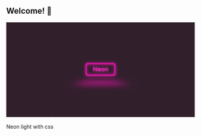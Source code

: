 ## Welcome! 👋

![Design preview for the Base Apparel coming soon page coding challenge](./preview/preview.png)

Neon light with css
